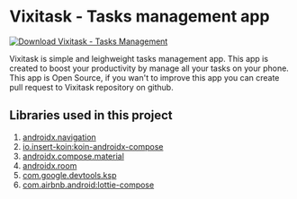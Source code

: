 
# Vixitask - Tasks management app
[![Download Vixitask - Tasks Management](https://img.shields.io/sourceforge/dt/vixitask.svg)](https://sourceforge.net/projects/vixitask/files/latest/download)

Vixitask is simple and leighweight tasks management app. This app is created to boost your productivity by manage all your tasks on your phone. This app is Open Source, if you wan't to improve this app you can create pull request to Vixitask repository on github.

## Libraries used in this project

 1. [androidx.navigation](https://developer.android.com/jetpack/androidx/releases/navigation)
 2. [io.insert-koin:koin-androidx-compose](https://insert-koin.io/docs/quickstart/android-compose/)
 3. [androidx.compose.material](https://developer.android.com/jetpack/androidx/releases/compose-material?hl=id)
 4. [androidx.room](https://developer.android.com/jetpack/androidx/releases/room?hl=id)
 5. [com.google.devtools.ksp](https://github.com/google/ksp)
 6. [com.airbnb.android:lottie-compose](https://github.com/airbnb/lottie-android)
